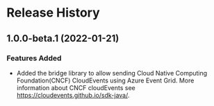 # Release History

## 1.0.0-beta.1 (2022-01-21)

### Features Added
- Added the bridge library to allow sending Cloud Native Computing Foundation(CNCF) CloudEvents using Azure Event Grid.
  More information about CNCF cloudEvents see https://cloudevents.github.io/sdk-java/.
